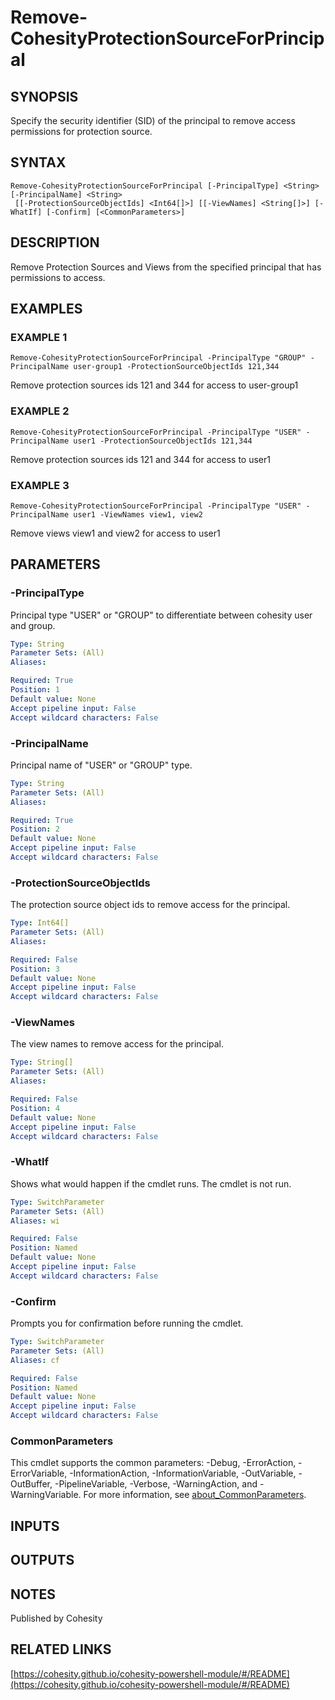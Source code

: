 # Remove-CohesityProtectionSourceForPrincipal

## SYNOPSIS
Specify the security identifier (SID) of the principal to remove access permissions for protection source.

## SYNTAX

```
Remove-CohesityProtectionSourceForPrincipal [-PrincipalType] <String> [-PrincipalName] <String>
 [[-ProtectionSourceObjectIds] <Int64[]>] [[-ViewNames] <String[]>] [-WhatIf] [-Confirm] [<CommonParameters>]
```

## DESCRIPTION
Remove Protection Sources and Views from the specified principal that has permissions to access.

## EXAMPLES

### EXAMPLE 1
```
Remove-CohesityProtectionSourceForPrincipal -PrincipalType "GROUP" -PrincipalName user-group1 -ProtectionSourceObjectIds 121,344
```

Remove protection sources ids 121 and 344 for access to user-group1

### EXAMPLE 2
```
Remove-CohesityProtectionSourceForPrincipal -PrincipalType "USER" -PrincipalName user1 -ProtectionSourceObjectIds 121,344
```

Remove protection sources ids 121 and 344 for access to user1

### EXAMPLE 3
```
Remove-CohesityProtectionSourceForPrincipal -PrincipalType "USER" -PrincipalName user1 -ViewNames view1, view2
```

Remove views view1 and view2 for access to user1

## PARAMETERS

### -PrincipalType
Principal type "USER" or "GROUP" to differentiate between cohesity user and group.

```yaml
Type: String
Parameter Sets: (All)
Aliases:

Required: True
Position: 1
Default value: None
Accept pipeline input: False
Accept wildcard characters: False
```

### -PrincipalName
Principal name of "USER" or "GROUP" type.

```yaml
Type: String
Parameter Sets: (All)
Aliases:

Required: True
Position: 2
Default value: None
Accept pipeline input: False
Accept wildcard characters: False
```

### -ProtectionSourceObjectIds
The protection source object ids to remove access for the principal.

```yaml
Type: Int64[]
Parameter Sets: (All)
Aliases:

Required: False
Position: 3
Default value: None
Accept pipeline input: False
Accept wildcard characters: False
```

### -ViewNames
The view names to remove access for the principal.

```yaml
Type: String[]
Parameter Sets: (All)
Aliases:

Required: False
Position: 4
Default value: None
Accept pipeline input: False
Accept wildcard characters: False
```

### -WhatIf
Shows what would happen if the cmdlet runs.
The cmdlet is not run.

```yaml
Type: SwitchParameter
Parameter Sets: (All)
Aliases: wi

Required: False
Position: Named
Default value: None
Accept pipeline input: False
Accept wildcard characters: False
```

### -Confirm
Prompts you for confirmation before running the cmdlet.

```yaml
Type: SwitchParameter
Parameter Sets: (All)
Aliases: cf

Required: False
Position: Named
Default value: None
Accept pipeline input: False
Accept wildcard characters: False
```

### CommonParameters
This cmdlet supports the common parameters: -Debug, -ErrorAction, -ErrorVariable, -InformationAction, -InformationVariable, -OutVariable, -OutBuffer, -PipelineVariable, -Verbose, -WarningAction, and -WarningVariable. For more information, see [about_CommonParameters](http://go.microsoft.com/fwlink/?LinkID=113216).

## INPUTS

## OUTPUTS

## NOTES
Published by Cohesity

## RELATED LINKS

[https://cohesity.github.io/cohesity-powershell-module/#/README](https://cohesity.github.io/cohesity-powershell-module/#/README)

